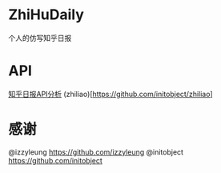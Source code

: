 # ZhiHuDaily
个人的仿写知乎日报

# API
[知乎日报API分析](https://github.com/izzyleung/ZhihuDailyPurify/wiki/%E7%9F%A5%E4%B9%8E%E6%97%A5%E6%8A%A5-API-%E5%88%86%E6%9E%90)
(zhiliao)[https://github.com/initobject/zhiliao]

# 感谢
@izzyleung https://github.com/izzyleung
@initobject https://github.com/initobject
